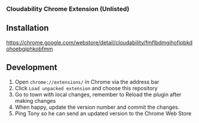 ### Cloudability Chrome Extension (Unlisted)


## Installation

https://chrome.google.com/webstore/detail/cloudability/fmflbdmgihofipbkdohoebgiphkobfmm

## Development

1. Open `chrome://extensions/` in Chrome via the address bar
1. Click `Load unpacked extension` and choose this repository
1. Go to town with local changes, remember to Reload the plugin after making changes
1. When happy, update the version number and commit the changes.
1. Ping Tony so he can send an updated version to the Chrome Web Store
